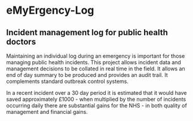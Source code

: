 eMyErgency-Log
==============

Incident management log for public health doctors
------

Maintaining an individual log during an emergency is important for those managing public health incidents.  This project allows incident data and management decisions to be collated in real time in the field. It allows an end of day summary to be produced and provides an audit trail. It complements standard outbreak control systems.

In a recent incident over a 30 day period it is estimated that it would have saved approximately £1000 - when multiplied by the number of incidents occurring daily there are substantial gains for the NHS -  in both quality of management and financial gains.